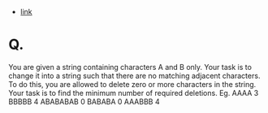 - [link](https://www.hackerrank.com/challenges/alternating-characters/problem?h_l=interview&playlist_slugs%5B%5D=interview-preparation-kit&playlist_slugs%5B%5D=strings)

# Q.

You are given a string containing characters A and B only. Your task is to change it into a string such that there are no matching adjacent characters. To do this, you are allowed to delete zero or more characters in the string.
Your task is to find the minimum number of required deletions.
Eg.
AAAA 3
BBBBB 4
ABABABAB 0
BABABA 0
AAABBB 4

